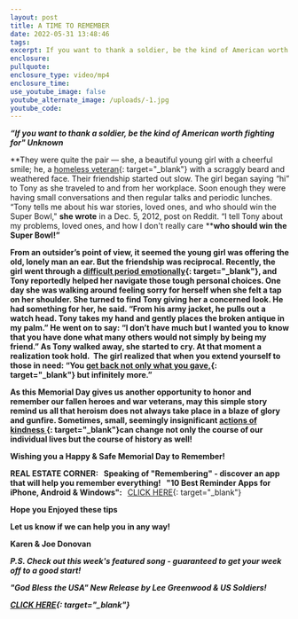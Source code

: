 ```yaml
---
layout: post
title: A TIME TO REMEMBER
date: 2022-05-31 13:48:46
tags:
excerpt: If you want to thank a soldier, be the kind of American worth fighting for
enclosure:
pullquote:
enclosure_type: video/mp4
enclosure_time:
use_youtube_image: false
youtube_alternate_image: /uploads/-1.jpg
youtube_code:
---
```

***“If you want to thank a soldier, be the kind of American worth fighting for" Unknown***

**They were quite the pair — she, a beautiful young girl with a cheerful smile; he, a&nbsp;[homeless veteran](https://t.e2ma.net/click/e15mmh/q6p3gvi/a6ilcq){: target="_blank"}&nbsp;with a scraggly beard and weathered face. Their friendship started out slow. The girl began saying “hi” to Tony as she traveled to and from her workplace. Soon enough they were having small conversations and then regular talks and periodic lunches. “Tony tells me about his war stories, loved ones, and who should win the Super Bowl,"&nbsp;****she wrote****&nbsp;in a Dec. 5, 2012, post on Reddit. “I tell Tony about my problems, loved ones, and how I don't really care&nbsp;****who should win the Super Bowl\!”**

**From an outsider’s point of view, it seemed the young girl was offering the old, lonely man an ear. But the friendship was reciprocal. Recently, the girl went through a&nbsp;[difficult period emotionally](https://t.e2ma.net/click/e15mmh/q6p3gvi/i4mlcq){: target="_blank"}, and Tony reportedly helped her navigate those tough personal choices. One day she was walking around feeling sorry for herself when she felt a tap on her shoulder. She turned to find Tony giving her a concerned look. He had something for her, he said. “From his army jacket, he pulls out a watch head. Tony takes my hand and gently places the broken antique in my palm.” He went on to say: “I don’t have much but I wanted you to know that you have done what many others would not simply by being my friend.” As Tony walked away, she started to cry. At that moment a realization took hold.&nbsp; The girl realized that when you extend yourself to those in need: “You&nbsp;[get back not only what you gave,](https://t.e2ma.net/click/e15mmh/q6p3gvi/aaqlcq){: target="_blank"}&nbsp;but infinitely more.”**

**As this Memorial Day gives us another opportunity to honor and remember our fallen heroes and war veterans, may this simple story remind us all that heroism does not always take place in a blaze of glory and gunfire. Sometimes, small, seemingly insignificant&nbsp;[actions of kindness&nbsp;](https://t.e2ma.net/click/e15mmh/q6p3gvi/mnslcq){: target="_blank"}can change not only the course of our individual lives but the course of history as well\!**

**Wishing you a Happy & Safe Memorial Day to Remember\!**

**REAL ESTATE CORNER: &nbsp; Speaking of "Remembering" - discover an app that will help you remember everything\!&nbsp; &nbsp;"10 Best Reminder Apps for iPhone, Android & Windows":&nbsp; &nbsp;**[CLICK HERE](https://t.e2ma.net/click/e15mmh/q6p3gvi/2ftlcq){: target="_blank"}**&nbsp;**

**Hope you Enjoyed these tips**

**Let us know if we can help you in any way\!&nbsp;**

**Karen & Joe Donovan&nbsp;**

***P.S. Check out this week's featured song - guaranteed to get your week off to a good start\! &nbsp;***

***"God Bless the USA" New Release by Lee Greenwood & US Soldiers\!***

***[CLICK HERE](https://t.e2ma.net/click/e15mmh/q6p3gvi/i8tlcq){: target="_blank"}***
